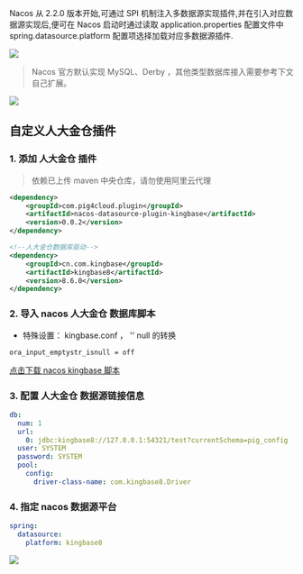 Nacos 从 2.2.0 版本开始,可通过 SPI 机制注入多数据源实现插件,并在引入对应数据源实现后,便可在 Nacos 启动时通过读取 application.properties 配置文件中 spring.datasource.platform 配置项选择加载对应多数据源插件.



![](https://minio.pigx.vip/oss/202212/1671179590.jpg)



> Nacos 官方默认实现 MySQL、Derby ，其他类型数据库接入需要参考下文自己扩展。
>



![](https://minio.pigx.vip/oss/202212/1671180565.png)



## 自定义人大金仓插件


### 1. 添加 人大金仓 插件


> 依赖已上传 maven 中央仓库，请勿使用阿里云代理
>



```xml
<dependency>
    <groupId>com.pig4cloud.plugin</groupId>
    <artifactId>nacos-datasource-plugin-kingbase</artifactId>
    <version>0.0.2</version>
</dependency>

<!--人大金仓数据库驱动-->
<dependency>
    <groupId>cn.com.kingbase</groupId>
    <artifactId>kingbase8</artifactId>
    <version>8.6.0</version>
</dependency>
```



### 2. 导入 nacos 人大金仓 数据库脚本


+ 特殊设置： kingbase.conf ， '' null 的转换



```shell
ora_input_emptystr_isnull = off
```



[点击下载 nacos kingbase 脚本](https://github.com/pig-mesh/nacos-datasource-plugin-kingbase/tree/master/sql)



### 3. 配置 人大金仓 数据源链接信息


```yaml
db:
  num: 1
  url:
    0: jdbc:kingbase8://127.0.0.1:54321/test?currentSchema=pig_config
  user: SYSTEM
  password: SYSTEM
  pool:
    config:
      driver-class-name: com.kingbase8.Driver
```



### 4. 指定 nacos 数据源平台


```yaml
spring:
  datasource:
    platform: kingbase8
```



![](https://minio.pigx.vip/oss/202212/1671184577.png)

